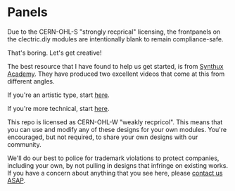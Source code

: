 # Panels

Due to the CERN-OHL-S "strongly recprical" licensing, the frontpanels on the clectric.diy modules are intentionally blank to remain compliance-safe.

That's boring. Let's get creative!

The best resource that I have found to help us get started, is from [Synthux Academy](https://www.synthux.academy). They have produced two excellent videos that come at this from different angles.

If you're an artistic type, start [here](https://youtu.be/WyYU1LtO88Y).

If you're more technical, start [here](https://youtu.be/SU3fhliWxpM).

This repo is licensed as CERN-OHL-W "weakly recpricol". This means that you can use and modify any of these designs for your own modules. You're encouraged, but not required, to share your own designs with our community.

We'll do our best to police for trademark violations to protect companies, including your own, by not pulling in designs that infringe on existing works. If you have a concern about anything that you see here, please [contact us ASAP](mailto:compliance@clectric.diy).
